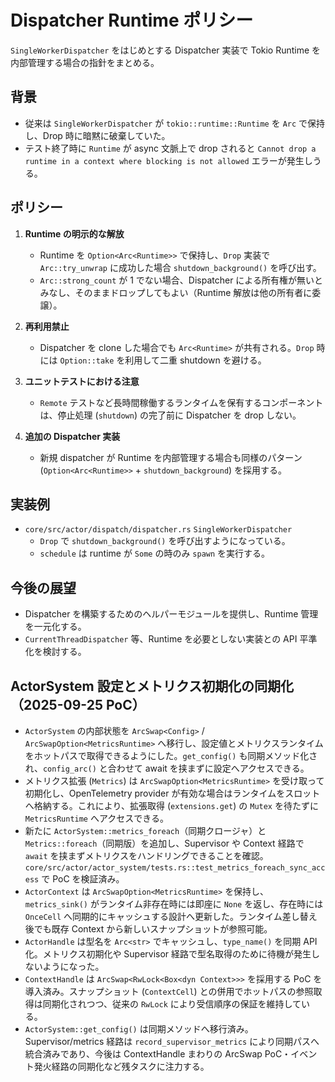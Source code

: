 # Dispatcher Runtime ポリシー

`SingleWorkerDispatcher` をはじめとする Dispatcher 実装で Tokio Runtime を内部管理する場合の指針をまとめる。

## 背景
- 従来は `SingleWorkerDispatcher` が `tokio::runtime::Runtime` を `Arc` で保持し、Drop 時に暗黙に破棄していた。
- テスト終了時に `Runtime` が async 文脈上で drop されると `Cannot drop a runtime in a context where blocking is not allowed` エラーが発生しうる。

## ポリシー
1. **Runtime の明示的な解放**
   - Runtime を `Option<Arc<Runtime>>` で保持し、`Drop` 実装で `Arc::try_unwrap` に成功した場合 `shutdown_background()` を呼び出す。
   - `Arc::strong_count` が 1 でない場合、Dispatcher による所有権が無いとみなし、そのままドロップしてもよい（Runtime 解放は他の所有者に委譲）。

2. **再利用禁止**
   - Dispatcher を clone した場合でも `Arc<Runtime>` が共有される。`Drop` 時には `Option::take` を利用して二重 shutdown を避ける。

3. **ユニットテストにおける注意**
   - `Remote` テストなど長時間稼働するランタイムを保有するコンポーネントは、停止処理 (`shutdown`) の完了前に Dispatcher を drop しない。

4. **追加の Dispatcher 実装**
   - 新規 dispatcher が Runtime を内部管理する場合も同様のパターン (`Option<Arc<Runtime>>` + `shutdown_background`) を採用する。

## 実装例
- `core/src/actor/dispatch/dispatcher.rs` `SingleWorkerDispatcher`
  - `Drop` で `shutdown_background()` を呼び出すようになっている。
  - `schedule` は runtime が `Some` の時のみ `spawn` を実行する。

## 今後の展望
- Dispatcher を構築するためのヘルパーモジュールを提供し、Runtime 管理を一元化する。
- `CurrentThreadDispatcher` 等、Runtime を必要としない実装との API 平準化を検討する。

## ActorSystem 設定とメトリクス初期化の同期化（2025-09-25 PoC）
- `ActorSystem` の内部状態を `ArcSwap<Config>` / `ArcSwapOption<MetricsRuntime>` へ移行し、設定値とメトリクスランタイムをホットパスで取得できるようにした。`get_config()` も同期メソッド化され、`config_arc()` と合わせて await を挟まずに設定へアクセスできる。
- メトリクス拡張 (`Metrics`) は `ArcSwapOption<MetricsRuntime>` を受け取って初期化し、OpenTelemetry provider が有効な場合はランタイムをスロットへ格納する。これにより、拡張取得 (`extensions.get`) の `Mutex` を待たずに `MetricsRuntime` へアクセスできる。
- 新たに `ActorSystem::metrics_foreach`（同期クロージャ）と `Metrics::foreach`（同期版）を追加し、Supervisor や Context 経路で `await` を挟まずメトリクスをハンドリングできることを確認。`core/src/actor/actor_system/tests.rs::test_metrics_foreach_sync_access` で PoC を検証済み。
- `ActorContext` は `ArcSwapOption<MetricsRuntime>` を保持し、`metrics_sink()` がランタイム非存在時には即座に `None` を返し、存在時には `OnceCell` へ同期的にキャッシュする設計へ更新した。ランタイム差し替え後でも既存 Context から新しいスナップショットが参照可能。
- `ActorHandle` は型名を `Arc<str>` でキャッシュし、`type_name()` を同期 API 化。メトリクス初期化や Supervisor 経路で型名取得のために待機が発生しないようになった。
- `ContextHandle` は `ArcSwap<RwLock<Box<dyn Context>>>` を採用する PoC を導入済み。スナップショット (`ContextCell`) との併用でホットパスの参照取得は同期化されつつ、従来の `RwLock` により受信順序の保証を維持している。
- `ActorSystem::get_config()` は同期メソッドへ移行済み。Supervisor/metrics 経路は `record_supervisor_metrics` により同期パスへ統合済みであり、今後は ContextHandle まわりの ArcSwap PoC・イベント発火経路の同期化など残タスクに注力する。
